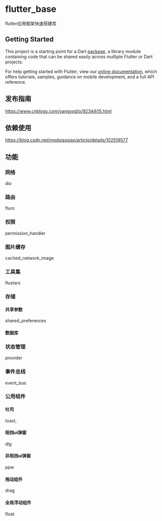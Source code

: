 # flutter_base

flutter应用框架快速搭建库

## Getting Started

This project is a starting point for a Dart
[package](https://flutter.dev/developing-packages/),
a library module containing code that can be shared easily across
multiple Flutter or Dart projects.

For help getting started with Flutter, view our
[online documentation](https://flutter.dev/docs), which offers tutorials,
samples, guidance on mobile development, and a full API reference.

## 发布指南
https://www.cnblogs.com/yangyxd/p/9234405.html
## 依赖使用
https://blog.csdn.net/mqdxiaoxiao/article/details/102519577
## 功能
### 网络
dio
### 路由
fluro
### 权限
permission_handler
### 图片缓存
cached_network_image
### 工具集
flustars
### 存储
#### 共享参数
shared_preferences
#### 数据库
### 状态管理
provider
### 事件总线
event_bus
### 公用组件
#### 吐司
toast,
#### 阻挡ui弹窗
dlg
#### 非阻挡ui弹窗
ppw
#### 拖动组件
drag
#### 全局浮动组件
float
